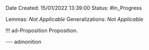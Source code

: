 <br />
<br />

Date Created: 15/01/2022 13:39:00
Status: #In_Progress
 
Lemmas: _Not Applicable_
Generalizations: _Not Applicable_

!!! ad-Proposition Proposition.



--- admonition
